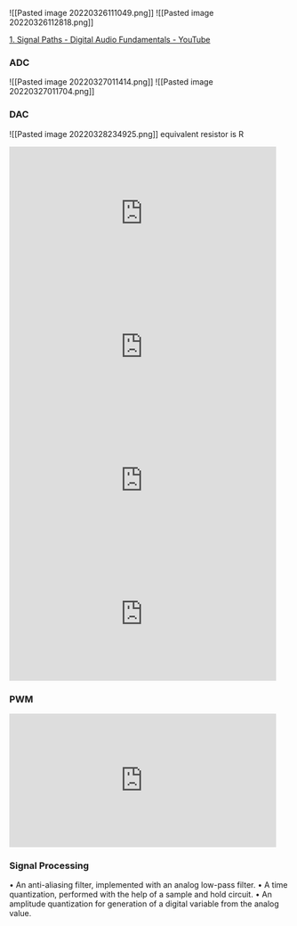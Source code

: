 ![[Pasted image 20220326111049.png]]
![[Pasted image 20220326112818.png]]

[1. Signal Paths - Digital Audio Fundamentals - YouTube](https://www.youtube.com/watch?v=Su9_i1UOz9U&list=PLbqhA-NKGP6B6V_AiS-jbvSzdd7nbwwCw)

### ADC
![[Pasted image 20220327011414.png]]
![[Pasted image 20220327011704.png]]


### DAC
![[Pasted image 20220328234925.png]]
equivalent resistor is R
<iframe width="480" height="240" src="https://www.youtube.com/embed/Pc1aFloxSMw" title="YouTube video player" frameborder="0" allow="accelerometer; autoplay; clipboard-write; encrypted-media; gyroscope; picture-in-picture" allowfullscreen></iframe>
<iframe width="480" height="240" src="https://www.youtube.com/embed/bXUfDLF4MVc" title="YouTube video player" frameborder="0" allow="accelerometer; autoplay; clipboard-write; encrypted-media; gyroscope; picture-in-picture" allowfullscreen></iframe>
<iframe width="480" height="240" src="https://www.youtube.com/embed/oegwD-ehymY" title="YouTube video player" frameborder="0" allow="accelerometer; autoplay; clipboard-write; encrypted-media; gyroscope; picture-in-picture" allowfullscreen></iframe>
<iframe width="480" height="240" src="https://www.youtube.com/embed/nDjcJNThnbQ" title="YouTube video player" frameborder="0" allow="accelerometer; autoplay; clipboard-write; encrypted-media; gyroscope; picture-in-picture" allowfullscreen></iframe>

### PWM
<iframe width="480" height="240" src="https://www.youtube.com/embed/2XjqS1clY_E" title="YouTube video player" frameborder="0" allow="accelerometer; autoplay; clipboard-write; encrypted-media; gyroscope; picture-in-picture" allowfullscreen></iframe>

### Signal Processing
• An anti-aliasing filter, implemented with an analog low-pass filter.
• A time quantization, performed with the help of a sample and hold circuit.
• An amplitude quantization for generation of a digital variable from the analog
value.